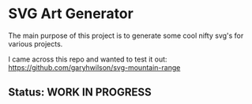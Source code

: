 # SVG Art Generator

The main purpose of this project is to generate some cool nifty svg's for various projects.

I came across this repo and wanted to test it out: https://github.com/garyhwilson/svg-mountain-range

## Status: WORK IN PROGRESS
